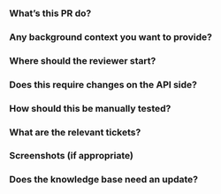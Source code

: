 ### What’s this PR do?

### Any background context you want to provide?

### Where should the reviewer start?

### Does this require changes on the API side?

### How should this be manually tested?

### What are the relevant tickets?

### Screenshots (if appropriate)

### Does the knowledge base need an update?
